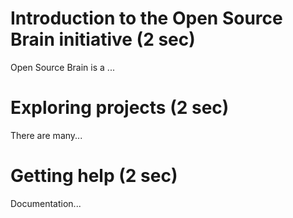 # Introduction to the Open Source Brain initiative (2 sec)

Open Source Brain is a ...

# Exploring projects (2 sec)

There are many...

# Getting help (2 sec)

Documentation...
